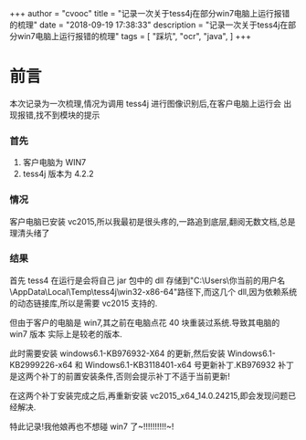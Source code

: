 +++
author = "cvooc"
title = "记录一次关于tess4j在部分win7电脑上运行报错的梳理"
date = "2018-09-19 17:38:33"
description = "记录一次关于tess4j在部分win7电脑上运行报错的梳理"
tags = [
    "踩坑",
    "ocr",
    "java",
]
+++

# 前言

本次记录为一次梳理,情况为调用 tess4j 进行图像识别后,在客户电脑上运行会 出现报错,找不到模块的提示

### 首先

1. 客户电脑为 WIN7
2. tess4j 版本为 4.2.2

### 情况

客户电脑已安装 vc2015,所以我最初是很头疼的,一路追到底层,翻阅无数文档,总是理清头绪了

### 结果

首先 tess4 在运行是会将自己 jar 包中的 dll 存储到"C:\Users\你当前的用户名\AppData\Local\Temp\tess4j\win32-x86-64"路径下,而这几个 dll,因为依赖系统的动态链接库,所以是需要 vc2015 支持的.

但由于客户的电脑是 win7,其之前在电脑点花 40 块重装过系统.导致其电脑的 win7 版本 实际上是较老的版本.

此时需要安装 windows6.1-KB976932-X64 的更新,然后安装 Windows6.1-KB2999226-x64 和 Windows6.1-KB3118401-x64 号更新补丁.KB976932 补丁是这两个补丁的前置安装条件,否则会提示补丁不适于当前更新!

在这两个补丁安装完成之后,再重新安装 vc2015_x64_14.0.24215,即会发现问题已经解决.

特此记录!我他娘再也不想碰 win7 了~!!!!!!!!!!~!
